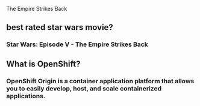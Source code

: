 The Empire Strikes Back
## best rated star wars movie?
### Star Wars: Episode V - The Empire Strikes Back
## What is OpenShift?
### OpenShift Origin is a container application platform that allows you to easily develop, host, and scale containerized applications.
